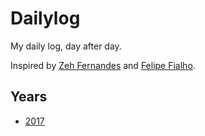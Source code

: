 # Dailylog
My daily log, day after day.

Inspired by [Zeh Fernandes](https://github.com/zehfernandes/dailylog/) and [Felipe Fialho](https://github.com/LFeh/dailylog).

## Years
- [2017](https://github.com/kvnol/dailylog/tree/master/2017)

